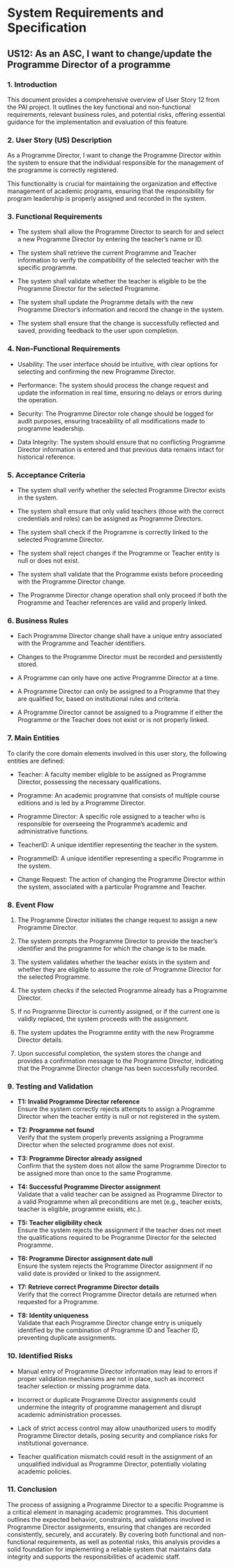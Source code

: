 # System Requirements and Specification

## US12: As an ASC, I want to change/update the Programme Director of a programme




### 1. Introduction
   This document provides a comprehensive overview of User Story 12 from the PAI project. It outlines the key functional and non-functional requirements, relevant business rules, and potential risks, offering essential guidance for the implementation and evaluation of this feature.

### 2. User Story (US) Description
As a Programme Director, I want to change the Programme Director within the system to ensure that the individual responsible for the management of the programme is correctly registered.

This functionality is crucial for maintaining the organization and effective management of academic programs, ensuring that the responsibility for program leadership is properly assigned and recorded in the system.

### 3. Functional Requirements
- The system shall allow the Programme Director to search for and select a new Programme Director by entering the teacher’s name or ID.

- The system shall retrieve the current Programme and Teacher information to verify the compatibility of the selected teacher with the specific programme.

- The system shall validate whether the teacher is eligible to be the Programme Director for the selected Programme.

- The system shall update the Programme details with the new Programme Director’s information and record the change in the system.

- The system shall ensure that the change is successfully reflected and saved, providing feedback to the user upon completion.

### 4. Non-Functional Requirements
- Usability: The user interface should be intuitive, with clear options for selecting and confirming the new Programme Director.

- Performance: The system should process the change request and update the information in real time, ensuring no delays or errors during the operation.

- Security: The Programme Director role change should be logged for audit purposes, ensuring traceability of all modifications made to programme leadership.

- Data Integrity: The system should ensure that no conflicting Programme Director information is entered and that previous data remains intact for historical reference.  

### 5. Acceptance Criteria
- The system shall verify whether the selected Programme Director exists in the system.

- The system shall ensure that only valid teachers (those with the correct credentials and roles) can be assigned as Programme Directors.

- The system shall check if the Programme is correctly linked to the selected Programme Director.

- The system shall reject changes if the Programme or Teacher entity is null or does not exist.

- The system shall validate that the Programme exists before proceeding with the Programme Director change.

- The Programme Director change operation shall only proceed if both the Programme and Teacher references are valid and properly linked.

### 6. Business Rules
- Each Programme Director change shall have a unique entry associated with the Programme and Teacher identifiers.

- Changes to the Programme Director must be recorded and persistently stored.

- A Programme can only have one active Programme Director at a time.

- A Programme Director can only be assigned to a Programme that they are qualified for, based on institutional rules and criteria.

- A Programme Director cannot be assigned to a Programme if either the Programme or the Teacher does not exist or is not properly linked.

### 7. Main Entities
To clarify the core domain elements involved in this user story, the following entities are defined:

- Teacher: A faculty member eligible to be assigned as Programme Director, possessing the necessary qualifications.

- Programme: An academic programme that consists of multiple course editions and is led by a Programme Director.

- Programme Director: A specific role assigned to a teacher who is responsible for overseeing the Programme’s academic and administrative functions.

- TeacherID: A unique identifier representing the teacher in the system.

- ProgrammeID: A unique identifier representing a specific Programme in the system.

- Change Request: The action of changing the Programme Director within the system, associated with a particular Programme and Teacher.

### 8. Event Flow
1. The Programme Director initiates the change request to assign a new Programme Director.

2. The system prompts the Programme Director to provide the teacher’s identifier and the programme for which the change is to be made.

3. The system validates whether the teacher exists in the system and whether they are eligible to assume the role of Programme Director for the selected Programme.

4. The system checks if the selected Programme already has a Programme Director.

5. If no Programme Director is currently assigned, or if the current one is validly replaced, the system proceeds with the assignment.

6. The system updates the Programme entity with the new Programme Director details.

7. Upon successful completion, the system stores the change and provides a confirmation message to the Programme Director, indicating that the Programme Director change has been successfully recorded.  

### 9. Testing and Validation
- **T1: Invalid Programme Director reference**  
Ensure the system correctly rejects attempts to assign a Programme Director when the teacher entity is null or not registered in the system.

- **T2: Programme not found**  
Verify that the system properly prevents assigning a Programme Director when the selected programme does not exist.

- **T3: Programme Director already assigned**  
Confirm that the system does not allow the same Programme Director to be assigned more than once to the same Programme.

- **T4: Successful Programme Director assignment**  
Validate that a valid teacher can be assigned as Programme Director to a valid Programme when all preconditions are met (e.g., teacher exists, teacher is eligible, programme exists, etc.).

- **T5: Teacher eligibility check**  
Ensure the system rejects the assignment if the teacher does not meet the qualifications required to be Programme Director for the selected Programme.

- **T6: Programme Director assignment date null**  
Ensure the system rejects the Programme Director assignment if no valid date is provided or linked to the assignment.

- **T7: Retrieve correct Programme Director details**  
Verify that the correct Programme Director details are returned when requested for a Programme.

- **T8: Identity uniqueness**  
Validate that each Programme Director change entry is uniquely identified by the combination of Programme ID and Teacher ID, preventing duplicate assignments.

### 10. Identified Risks
- Manual entry of Programme Director information may lead to errors if proper validation mechanisms are not in place, such as incorrect teacher selection or missing programme data.

- Incorrect or duplicate Programme Director assignments could undermine the integrity of programme management and disrupt academic administration processes.

- Lack of strict access control may allow unauthorized users to modify Programme Director details, posing security and compliance risks for institutional governance.

- Teacher qualification mismatch could result in the assignment of an unqualified individual as Programme Director, potentially violating academic policies.

### 11. Conclusion
The process of assigning a Programme Director to a specific Programme is a critical element in managing academic programmes. This document outlines the expected behavior, constraints, and validations involved in Programme Director assignments, ensuring that changes are recorded consistently, securely, and accurately. By covering both functional and non-functional requirements, as well as potential risks, this analysis provides a solid foundation for implementing a reliable system that maintains data integrity and supports the responsibilities of academic staff.


